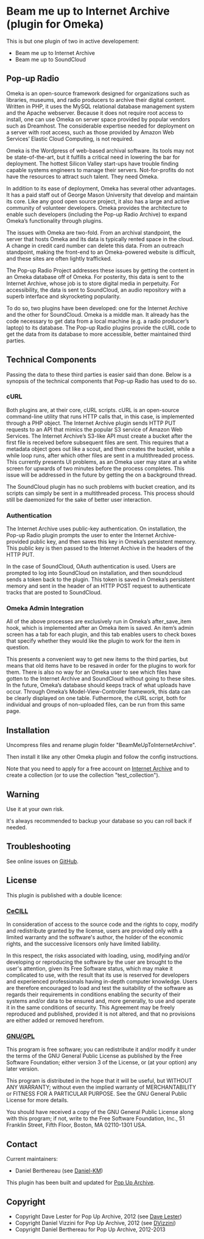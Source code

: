 Beam me up to Internet Archive (plugin for Omeka)
=================================================


This is but one plugin of two in active developement:
* Beam me up to Internet Archive
* Beam me up to SoundCloud


Pop-up Radio
------------

Omeka is an open-source framework designed for organizations such as libraries,
museums, and radio producers to archive their digital content. Written in PHP,
it uses the MySQL relational database management system and the Apache
webserver. Because it does not require root access to install, one can use Omeka
on server space provided by popular vendors such as Dreamhost. The considerable
expertise needed for deployment on a server with root access, such as those
provided by Amazon Web Services’ Elastic Cloud Computing, is not required.

Omeka is the Wordpress of web-based archival software. Its tools may not be
state-of-the-art, but it fulfills a critical need in lowering the bar for
deployment. The hottest Silicon Valley start-ups have trouble finding capable
systems engineers to manage their servers. Not-for-profits do not have the
resources to attract such talent. They need Omeka.

In addition to its ease of deployment, Omeka has several other advantages. It
has a paid staff out of George Mason University that develop and maintain its
core. Like any good open source project, it also has a large and active
community of volunteer developers. Omeka provides the architecture to enable
such developers (including the Pop-up Radio Archive) to expand Omeka’s
functionality through plugins.

The issues with Omeka are two-fold. From an archival standpoint, the server that
hosts Omeka and its data is typically rented space in the cloud. A change in
credit card number can delete this data. From an outreach standpoint, making the
front-end to an Omeka-powered website is difficult, and these sites are often
lightly trafficked.

The Pop-up Radio Project addresses these issues by getting the content in an
Omeka database off of Omeka. For posterity, this data is sent to the Internet
Archive, whose job is to store digital media in perpetuity. For accessibility,
the data is sent to SoundCloud, an audio repository with a superb interface and
skyrocketing popularity.

To do so, two plugins have been developed: one for the Internet Archive and the
other for SoundCloud. Omeka is a middle man. It already has the code necessary
to get data from a local machine (e.g. a radio producer’s laptop) to its
database. The Pop-up Radio plugins provide the cURL code to get the data from
its database to more accessible, better maintained third parties.


Technical Components
--------------------

Passing the data to these third parties is easier said than done. Below is a
synopsis of the technical components that Pop-up Radio has used to do so.

### cURL
Both plugins are, at their core, cURL scripts. cURL is an open-source
command-line utility that runs HTTP calls that, in this case, is implemented
through a PHP object. The Internet Archive plugin sends HTTP PUT requests to an
API that mimics the popular S3 service of Amazon Web Services. The Internet
Archive’s S3-like API must create a bucket after the first file is received
before subsequent files are sent. This requires that a metadata object goes out
like a scout, and then creates the bucket, while a while loop runs, after which
other files are sent in a multithreaded process. This currently presents UI
problems, as an Omeka user may stare at a white screen for upwards of two
minutes before the process completes. This issue will be addressed in the future
by getting the on a background thread.

The SoundCloud plugin has no such problems with bucket creation, and its scripts
can simply be sent in a multithreaded process. This process should still be
daemonized for the sake of better user interaction.


### Authentication
The Internet Archive uses public-key authentication. On installation, the
Pop-up Radio plugin prompts the user to enter the Internet Archive-provided
public key, and then saves this key in Omeka’s persistent memory. This public
key is then passed to the Internet Archive in the headers of the HTTP PUT.

In the case of SoundCloud, OAuth authentication is used. Users are prompted to
log into SoundCloud on installation, and then soundcloud sends a token back to
the plugin. This token is saved in Omeka’s persistent memory and sent in the
header of an HTTP POST request to authenticate tracks that are posted to
SoundCloud.

### Omeka Admin Integration
All of the above processes are exclusively run in Omeka’s after_save_item hook,
which is implemented after an Omeka item is saved. An item’s admin screen has a
tab for each plugin, and this tab enables users to check boxes that specify
whether they would like the plugin to work for the item in question.

This presents a convenient way to get new items to the third parties, but means
that old items have to be resaved in order for the plugins to work for them.
There is also no way for an Omeka user to see which files have gotten to the
Internet Archive and SoundCloud without going to these sites. In the future,
Omeka’s database should keeps track of what uploads have occur. Through Omeka’s
Model-View-Controller framework, this data can be clearly displayed on one
table. Futhermore, the cURL script, both for individual and groups of
non-uploaded files, can be run from this same page.


Installation
------------

Uncompress files and rename plugin folder "BeamMeUpToInternetArchive".

Then install it like any other Omeka plugin and follow the config instructions.

Note that you need to apply for a free account on [Internet Archive][2] and
to create a collection (or to use the collection "test_collection").


Warning
-------

Use it at your own risk.

It's always recommended to backup your database so you can roll back if needed.


Troubleshooting
---------------

See online issues on [GitHub][3].


License
-------

This plugin is published with a double licence:

### [CeCILL][4]

In consideration of access to the source code and the rights to copy,
modify and redistribute granted by the license, users are provided only
with a limited warranty and the software's author, the holder of the
economic rights, and the successive licensors only have limited liability.

In this respect, the risks associated with loading, using, modifying
and/or developing or reproducing the software by the user are brought to
the user's attention, given its Free Software status, which may make it
complicated to use, with the result that its use is reserved for
developers and experienced professionals having in-depth computer
knowledge. Users are therefore encouraged to load and test the
suitability of the software as regards their requirements in conditions
enabling the security of their systems and/or data to be ensured and,
more generally, to use and operate it in the same conditions of
security. This Agreement may be freely reproduced and published,
provided it is not altered, and that no provisions are either added or
removed herefrom.

### [GNU/GPL][5]

This program is free software; you can redistribute it and/or modify it under
the terms of the GNU General Public License as published by the Free Software
Foundation; either version 3 of the License, or (at your option) any later
version.

This program is distributed in the hope that it will be useful, but WITHOUT
ANY WARRANTY; without even the implied warranty of MERCHANTABILITY or FITNESS
FOR A PARTICULAR PURPOSE. See the GNU General Public License for more
details.

You should have received a copy of the GNU General Public License along with
this program; if not, write to the Free Software Foundation, Inc.,
51 Franklin Street, Fifth Floor, Boston, MA 02110-1301 USA.


Contact
-------

Current maintainers:

* Daniel Berthereau (see [Daniel-KM][6])

This plugin has been built and updated for [Pop Up Archive][7].


Copyright
---------

* Copyright Dave Lester for Pop Up Archive, 2012 (see [Dave Lester][8])
* Copyright Daniel Vizzini for Pop Up Archive, 2012 (see [DVizzini][9])
* Copyright Daniel Berthereau for Pop Up Archive, 2012-2013


[1]: https://omeka.org "Omeka.org"
[2]: https://archive.org "Internet Archive"
[3]: https://github.com/popuparchive/BeamMeUpToInternetArchive/Issues "GitHub BeamMeUpToInternetArchive"
[4]: https://www.cecill.info/licences/Licence_CeCILL_V2-en.html "CeCILL"
[5]: https://www.gnu.org/licenses/gpl-3.0.html "GNU/GPL"
[6]: https://github.com/Daniel-KM "Daniel Berthereau"
[7]: http://popuparchive.org/ "Pop Up Archive"
[8]: https://github.com/davelester "Dave Lester"
[9]: https://github.com/dvizzini "Daniel Vizzini"
